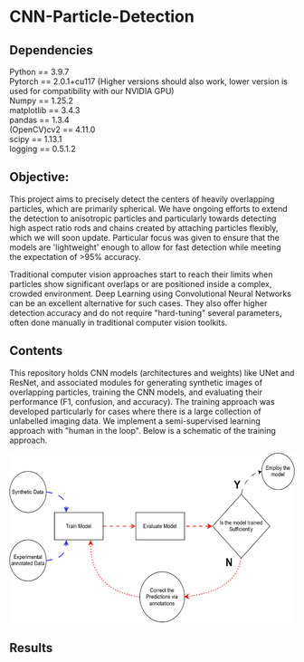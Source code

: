
# CNN-Particle-Detection
## Dependencies
Python       == 3.9.7 <br>
Pytorch      == 2.0.1+cu117 (Higher versions should also work, lower version is used for compatibility with our NVIDIA GPU)<br>
Numpy        == 1.25.2<br>
matplotlib   == 3.4.3<br>
pandas       == 1.3.4<br>
(OpenCV)cv2  == 4.11.0<br>
scipy        == 1.13.1<br>
logging      == 0.5.1.2<br>

## Objective:
This project aims to precisely detect the centers of heavily overlapping particles, which are primarily spherical. We have ongoing efforts to extend the detection to anisotropic particles and particularly towards detecting high aspect ratio rods and chains created by attaching particles flexibly, which we will soon update. Particular focus was given to ensure that the models are 'lightweight' enough to allow for fast detection while meeting the expectation of >95% accuracy.  

Traditional computer vision approaches start to reach their limits when particles show significant overlaps or are positioned inside a complex, crowded environment. Deep Learning using Convolutional Neural Networks can be an excellent alternative for such cases. They also offer higher detection accuracy and do not require "hard-tuning" several parameters, often done manually in traditional computer vision toolkits. 

## Contents 
This repository holds CNN models (architectures and weights) like UNet and ResNet, and associated modules for generating synthetic images of overlapping particles, training the CNN models, and evaluating their performance (F1, confusion, and accuracy). The training approach was developed particularly for cases where there is a large collection of unlabelled imaging data. We implement a semi-supervised learning approach with "human in the loop". Below is a schematic of the training approach.
<p align="center">
<img src="https://github.com/Samadarshi-Maity/CNN-Particle-Detection/raw/main/Images_description/Training_CNN.svg" alt="Description of the image" style="height: 300px; width: auto;" />
</p>

## Results



